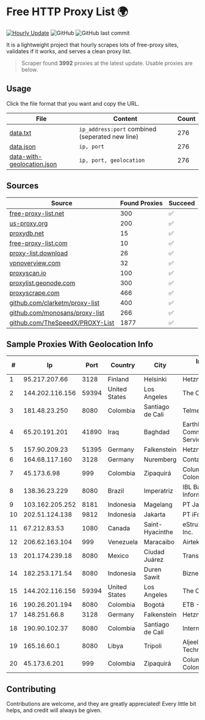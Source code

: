 
# Free HTTP Proxy List 🌍

[![Hourly Update](https://github.com/mertguvencli/http-proxy-list/actions/workflows/main.yml/badge.svg?branch=main)](https://github.com/mertguvencli/http-proxy-list/actions/workflows/main.yml)
![GitHub](https://img.shields.io/github/license/mertguvencli/http-proxy-list)
![GitHub last commit](https://img.shields.io/github/last-commit/mertguvencli/http-proxy-list)

It is a lightweight project that hourly scrapes lots of free-proxy sites, validates if it works, and serves a clean proxy list.


> Scraper found **3992** proxies at the latest update. Usable proxies are below.

## Usage

Click the file format that you want and copy the URL.


|File|Content|Count|
|----|-------|-----|
|[data.txt](https://raw.githubusercontent.com/mertguvencli/http-proxy-list/main/proxy-list/data.txt)|`ip_address:port` combined (seperated new line)|276|
|[data.json](https://raw.githubusercontent.com/mertguvencli/http-proxy-list/main/proxy-list/data.json)|`ip, port`|276|
|[data-with-geolocation.json](https://raw.githubusercontent.com/mertguvencli/http-proxy-list/main/proxy-list/data-with-geolocation.json)|`ip, port, geolocation`|276|

## Sources

|Source|Found Proxies|Succeed|
|------|-------------|-------|
|[free-proxy-list.net](https://free-proxy-list.net)|300|✅|
|[us-proxy.org](https://www.us-proxy.org)|200|✅|
|[proxydb.net](http://proxydb.net)|15|✅|
|[free-proxy-list.com](https://free-proxy-list.com/?page=&port=&type%5B%5D=http&type%5B%5D=https&up_time=0&search=Search)|10|✅|
|[proxy-list.download](https://www.proxy-list.download/HTTP)|26|✅|
|[vpnoverview.com](https://vpnoverview.com/privacy/anonymous-browsing/free-proxy-servers)|32|✅|
|[proxyscan.io](https://www.proxyscan.io)|100|✅|
|[proxylist.geonode.com](https://proxylist.geonode.com/api/proxy-list?limit=300&page=1&sort_by=lastChecked&sort_type=desc&protocols=http,https)|300|✅|
|[proxyscrape.com](https://api.proxyscrape.com/v2/?request=displayproxies&protocol=http&timeout=10000&country=all&ssl=all&anonymity=all)|466|✅|
|[github.com/clarketm/proxy-list](https://raw.githubusercontent.com/clarketm/proxy-list/master/proxy-list-raw.txt)|400|✅|
|[github.com/monosans/proxy-list](https://raw.githubusercontent.com/monosans/proxy-list/main/proxies/http.txt)|266|✅|
|[github.com/TheSpeedX/PROXY-List](https://raw.githubusercontent.com/TheSpeedX/PROXY-List/master/http.txt)|1877|✅|


## Sample Proxies With Geolocation Info

|#|Ip|Port|Country|City|Internet Service Provider|
|-|--|----|-------|----|-------------------------|
|1|95.217.207.66|3128|Finland|Helsinki|Hetzner Online GmbH|
|2|144.202.116.156|59394|United States|Los Angeles|The Constant Company|
|3|181.48.23.250|8080|Colombia|Santiago de Cali|Telmex Colombia S.A.|
|4|65.20.191.201|41890|Iraq|Baghdad|EarthLink Ltd. Communications&Internet Services|
|5|157.90.209.23|51395|Germany|Falkenstein|Hetzner Online GmbH|
|6|164.68.117.160|3128|Germany|Nuremberg|Contabo GmbH|
|7|45.173.6.98|999|Colombia|Zipaquirá|Columbus Networks Colombia|
|8|138.36.23.229|8080|Brazil|Imperatriz|IBL Banda Larga Internet Informatica LTDA|
|9|103.162.205.252|8181|Indonesia|Magelang|PT Jaringan Inti Exadata|
|10|202.51.124.138|9812|Indonesia|Jakarta|PT iForte Global Internet|
|11|67.212.83.53|1080|Canada|Saint-Hyacinthe|eStruxture Data Centers Inc.|
|12|206.62.163.104|999|Venezuela|Maracaibo|Airtek Solutions C.A.|
|13|201.174.239.18|8080|Mexico|Ciudad Juárez|Transtelco Inc|
|14|182.253.171.54|8080|Indonesia|Duren Sawit|Biznet Networks|
|15|144.202.116.156|59394|United States|Los Angeles|The Constant Company|
|16|190.26.201.194|8080|Colombia|Bogotá|ETB - Colombia|
|17|148.251.66.8|3128|Germany|Falkenstein|Hetzner Online GmbH|
|18|190.90.102.37|8080|Colombia|Santiago de Cali|Internexa S.a. E.S.P|
|19|165.16.60.1|8080|Libya|Tripoli|Aljeel Aljadeed For Technology|
|20|45.173.6.201|999|Colombia|Zipaquirá|Columbus Networks Colombia|



## Contributing

Contributions are welcome, and they are greatly appreciated! Every
little bit helps, and credit will always be given.

